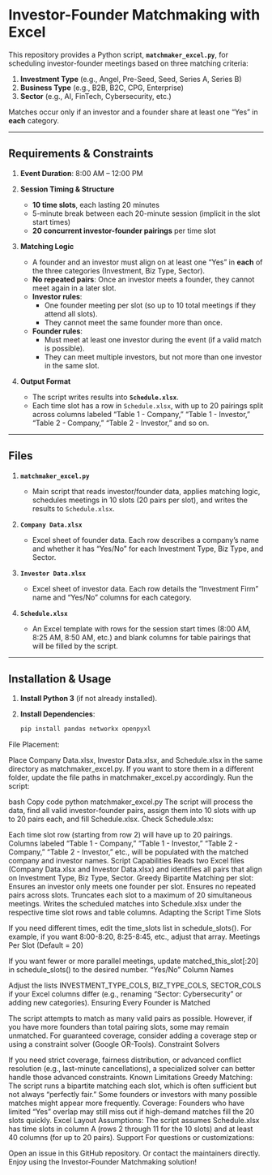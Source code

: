 # Investor-Founder Matchmaking with Excel

This repository provides a Python script, **`matchmaker_excel.py`**, for scheduling investor-founder meetings based on three matching criteria:

1. **Investment Type** (e.g., Angel, Pre-Seed, Seed, Series A, Series B)  
2. **Business Type** (e.g., B2B, B2C, CPG, Enterprise)  
3. **Sector** (e.g., AI, FinTech, Cybersecurity, etc.)

Matches occur only if an investor and a founder share at least one “Yes” in **each** category.

---

## Requirements & Constraints

1. **Event Duration**: 8:00 AM – 12:00 PM  
2. **Session Timing & Structure**  
   - **10 time slots**, each lasting 20 minutes  
   - 5-minute break between each 20-minute session (implicit in the slot start times)  
   - **20 concurrent investor-founder pairings** per time slot  

3. **Matching Logic**  
   - A founder and an investor must align on at least one “Yes” in **each** of the three categories (Investment, Biz Type, Sector).  
   - **No repeated pairs**: Once an investor meets a founder, they cannot meet again in a later slot.  
   - **Investor rules**:  
     - One founder meeting per slot (so up to 10 total meetings if they attend all slots).  
     - They cannot meet the same founder more than once.  
   - **Founder rules**:  
     - Must meet at least one investor during the event (if a valid match is possible).  
     - They can meet multiple investors, but not more than one investor in the same slot.

4. **Output Format**  
   - The script writes results into **`Schedule.xlsx`**.  
   - Each time slot has a row in `Schedule.xlsx`, with up to 20 pairings split across columns labeled “Table 1 - Company,” “Table 1 - Investor,” “Table 2 - Company,” “Table 2 - Investor,” and so on.  

---

## Files

1. **`matchmaker_excel.py`**  
   - Main script that reads investor/founder data, applies matching logic, schedules meetings in 10 slots (20 pairs per slot), and writes the results to `Schedule.xlsx`.

2. **`Company Data.xlsx`**  
   - Excel sheet of founder data. Each row describes a company’s name and whether it has “Yes/No” for each Investment Type, Biz Type, and Sector.

3. **`Investor Data.xlsx`**  
   - Excel sheet of investor data. Each row details the “Investment Firm” name and “Yes/No” columns for each category.

4. **`Schedule.xlsx`**  
   - An Excel template with rows for the session start times (8:00 AM, 8:25 AM, 8:50 AM, etc.) and blank columns for table pairings that will be filled by the script.

---

## Installation & Usage

1. **Install Python 3** (if not already installed).

2. **Install Dependencies**:
   ```bash
   pip install pandas networkx openpyxl
File Placement:

Place Company Data.xlsx, Investor Data.xlsx, and Schedule.xlsx in the same directory as matchmaker_excel.py.
If you want to store them in a different folder, update the file paths in matchmaker_excel.py accordingly.
Run the script:

bash
Copy code
python matchmaker_excel.py
The script will process the data, find all valid investor-founder pairs, assign them into 10 slots with up to 20 pairs each, and fill Schedule.xlsx.
Check Schedule.xlsx:

Each time slot row (starting from row 2) will have up to 20 pairings.
Columns labeled “Table 1 - Company,” “Table 1 - Investor,” “Table 2 - Company,” “Table 2 - Investor,” etc., will be populated with the matched company and investor names.
Script Capabilities
Reads two Excel files (Company Data.xlsx and Investor Data.xlsx) and identifies all pairs that align on Investment Type, Biz Type, Sector.
Greedy Bipartite Matching per slot:
Ensures an investor only meets one founder per slot.
Ensures no repeated pairs across slots.
Truncates each slot to a maximum of 20 simultaneous meetings.
Writes the scheduled matches into Schedule.xlsx under the respective time slot rows and table columns.
Adapting the Script
Time Slots

If you need different times, edit the time_slots list in schedule_slots().
For example, if you want 8:00-8:20, 8:25-8:45, etc., adjust that array.
Meetings Per Slot (Default = 20)

If you want fewer or more parallel meetings, update matched_this_slot[:20] in schedule_slots() to the desired number.
“Yes/No” Column Names

Adjust the lists INVESTMENT_TYPE_COLS, BIZ_TYPE_COLS, SECTOR_COLS if your Excel columns differ (e.g., renaming “Sector: Cybersecurity” or adding new categories).
Ensuring Every Founder is Matched

The script attempts to match as many valid pairs as possible. However, if you have more founders than total pairing slots, some may remain unmatched.
For guaranteed coverage, consider adding a coverage step or using a constraint solver (Google OR-Tools).
Constraint Solvers

If you need strict coverage, fairness distribution, or advanced conflict resolution (e.g., last-minute cancellations), a specialized solver can better handle those advanced constraints.
Known Limitations
Greedy Matching: The script runs a bipartite matching each slot, which is often sufficient but not always “perfectly fair.” Some founders or investors with many possible matches might appear more frequently.
Coverage: Founders who have limited “Yes” overlap may still miss out if high-demand matches fill the 20 slots quickly.
Excel Layout Assumptions: The script assumes Schedule.xlsx has time slots in column A (rows 2 through 11 for the 10 slots) and at least 40 columns (for up to 20 pairs).
Support
For questions or customizations:

Open an issue in this GitHub repository.
Or contact the maintainers directly.
Enjoy using the Investor-Founder Matchmaking solution!